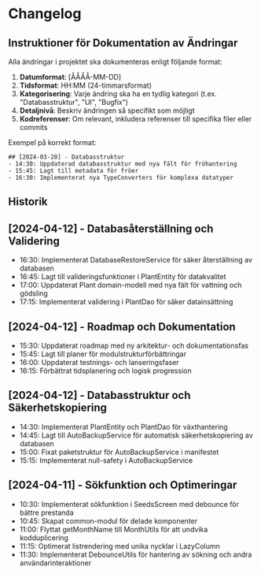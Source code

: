 # Changelog

## Instruktioner för Dokumentation av Ändringar

Alla ändringar i projektet ska dokumenteras enligt följande format:

1. **Datumformat**: [ÅÅÅÅ-MM-DD]
2. **Tidsformat**: HH:MM (24-timmarsformat)
3. **Kategorisering**: Varje ändring ska ha en tydlig kategori (t.ex. "Databasstruktur", "UI", "Bugfix")
4. **Detaljnivå**: Beskriv ändringen så specifikt som möjligt
5. **Kodreferenser**: Om relevant, inkludera referenser till specifika filer eller commits

Exempel på korrekt format:
```
## [2024-03-20] - Databasstruktur
- 14:30: Uppdaterad databasstruktur med nya fält för fröhantering
- 15:45: Lagt till metadata för fröer
- 16:30: Implementerat nya TypeConverters för komplexa datatyper
```

## Historik

## [2024-04-12] - Databasåterställning och Validering
- 16:30: Implementerat DatabaseRestoreService för säker återställning av databasen
- 16:45: Lagt till valideringsfunktioner i PlantEntity för datakvalitet
- 17:00: Uppdaterat Plant domain-modell med nya fält för vattning och gödsling
- 17:15: Implementerat validering i PlantDao för säker datainsättning

## [2024-04-12] - Roadmap och Dokumentation
- 15:30: Uppdaterat roadmap med ny arkitektur- och dokumentationsfas
- 15:45: Lagt till planer för modulstrukturförbättringar
- 16:00: Uppdaterat testnings- och lanseringsfaser
- 16:15: Förbättrat tidsplanering och logisk progression

## [2024-04-12] - Databasstruktur och Säkerhetskopiering
- 14:30: Implementerat PlantEntity och PlantDao för växthantering
- 14:45: Lagt till AutoBackupService för automatisk säkerhetskopiering av databasen
- 15:00: Fixat paketstruktur för AutoBackupService i manifestet
- 15:15: Implementerat null-safety i AutoBackupService

## [2024-04-11] - Sökfunktion och Optimeringar
- 10:30: Implementerat sökfunktion i SeedsScreen med debounce för bättre prestanda
- 10:45: Skapat common-modul för delade komponenter
- 11:00: Flyttat getMonthName till MonthUtils för att undvika kodduplicering
- 11:15: Optimerat listrendering med unika nycklar i LazyColumn
- 11:30: Implementerat DebounceUtils för hantering av sökning och andra användarinteraktioner